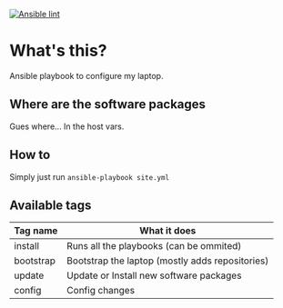 [![Ansible lint](https://github.com/MonolithProjects/ansible-laptop/workflows/Ansible%20lint/badge.svg)](https://github.com/MonolithProjects/ansible-laptop/actions)

# What's this?

Ansible playbook to configure my laptop.

## Where are the software packages

Gues where... In the host vars.

## How to

Simply just run `ansible-playbook site.yml`

## Available tags

| Tag name | What it does |
|----------|--------------|
| install | Runs all the playbooks (can be ommited) |
| bootstrap| Bootstrap the laptop (mostly adds repositories) |
| update | Update or Install new software packages |
| config | Config changes |